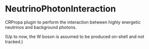 # NeutrinoPhotonInteraction
CRPropa plugin to perform the interaction between highly energetic neutrinos and background photons. 

(Up to now, the W boson is assumed to be produced on-shell and not tracked.)
